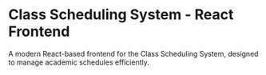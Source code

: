 # Class Scheduling System - React Frontend

A modern React-based frontend for the Class Scheduling System, designed to manage academic schedules efficiently.
